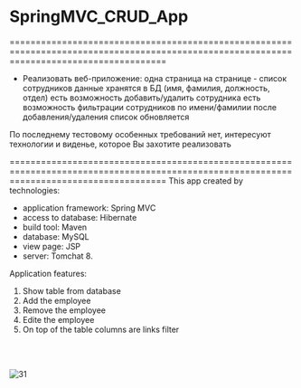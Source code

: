 # SpringMVC_CRUD_App
==========================================================================================================================================
* Реализовать веб-приложение:
одна страница
на странице - список сотрудников
данные хранятся в БД (имя, фамилия, должность, отдел)
есть возможность добавить/удалить сотрудника
есть возможность фильтрации сотрудников по имени/фамилии
после добавления/удаления список обновляется

По последнему тестовому особенных требований нет, интересуют технологии и виденье, которое Вы захотите реализовать

==========================================================================================================================================
This app created by technologies:
- application framework: Spring MVС
- access to database: Hibernate
- build tool: Maven
- database: MySQL
- view page: JSP
- server: Tomchat 8. 


Application features:

1. Show table from database
2. Add the employee
2. Remove the employee
3. Edite the employee
4. On top of the table columns are links filter

<br>
<br>

![31](https://cloud.githubusercontent.com/assets/16192402/20653716/d121ecec-b522-11e6-8f30-7d0f2ef820a6.png)

